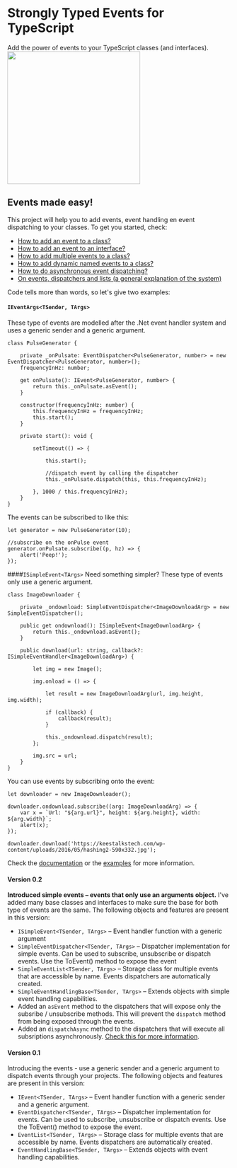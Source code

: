 # Strongly Typed Events for TypeScript
Add the power of events to your TypeScript classes (and interfaces).
<img height="300" src="http://keestalkstech.com/wp-content/uploads/2016/03/lightning-bolt-1203953_1280-590x332.png" />

## Events made easy!
This project will help you to add events, event handling en event dispatching to your classes. To get you started, check:

- <a href="documentation/HowToAddAnEventToAClass.md">How to add an event to a class?</a>
- <a href="documentation/HowToAddAnEventToAnInterface.md">How to add an event to an interface?</a>
- <a href="documentation/HowToAddMultipleEventsToAClass.md">How to add multiple events to a class?</a>
- <a href="documentation/HowToAddDynamicNamedEeventsToAClass.md">How to add dynamic named events to a class?</a>
- <a href="documentation/HowToDoAsynchronousEventDispatching.md">How to do asynchronous event dispatching?</a>
- <a href="documentation/OnEventsDispatchersAndLists.md">On events, dispatchers and lists (a general explanation of the system)</a>

Code tells more than words, so let's give two examples:
#### `IEventArgs<TSender, TArgs>` 
These type of events are modelled after the .Net event handler system and uses a generic sender and a generic argument.
```
class PulseGenerator {

    private _onPulsate: EventDispatcher<PulseGenerator, number> = new EventDispatcher<PulseGenerator, number>();
    frequencyInHz: number;

    get onPulsate(): IEvent<PulseGenerator, number> {
        return this._onPulsate.asEvent();
    }

    constructor(frequencyInHz: number) {
        this.frequencyInHz = frequencyInHz;
        this.start();
    }

    private start(): void {

        setTimeout(() => {

            this.start();

            //dispatch event by calling the dispatcher 
            this._onPulsate.dispatch(this, this.frequencyInHz);

        }, 1000 / this.frequencyInHz);
    }
}
```
The events can be subscribed to like this: 
```
let generator = new PulseGenerator(10);

//subscribe on the onPulse event
generator.onPulsate.subscribe((p, hz) => {
    alert('Peep!');
});
```
####`ISimpleEvent<TArgs>`
Need something simpler? These type of events only use a generic argument.
```
class ImageDownloader {

    private _ondownload: SimpleEventDispatcher<ImageDownloadArg> = new SimpleEventDispatcher();

    public get ondownload(): ISimpleEvent<ImageDownloadArg> {
        return this._ondownload.asEvent();
    }

    public download(url: string, callback?: ISimpleEventHandler<ImageDownloadArg>) {

        let img = new Image();

        img.onload = () => {

            let result = new ImageDownloadArg(url, img.height, img.width);

            if (callback) {
                callback(result);
            }

            this._ondownload.dispatch(result);
        };

        img.src = url;
    }
}
```
You can use events by subscribing onto the event:
```
let downloader = new ImageDownloader();

downloader.ondownload.subscribe((arg: ImageDownloadArg) => {
    var x = `Url: "${arg.url}", height: ${arg.height}, width: ${arg.width}`;
    alert(x);
});

downloader.download('https://keestalkstech.com/wp-content/uploads/2016/05/hashing2-590x332.jpg');
```

Check the <a href="documentation">documentation</a> or the <a href="examples">examples</a> for more information.


#### Version 0.2
**Introduced simple events &ndash; events that only use an arguments object.** I've added many base classes and 
interfaces to make sure the base for both type of events are the same. The following objects and features are present in this version:

- `ISimpleEvent<TSender, TArgs>` &ndash; Event handler function with a generic argument
- `SimpleEventDispatcher<TSender, TArgs>` &ndash; Dispatcher implementation for simple events. Can be used to subscribe, 
unsubscribe or dispatch events. Use the ToEvent() method to expose the event
- `SimpleEventList<TSender, TArgs>` &ndash; Storage class for multiple events that are accessible by name. Events dispatchers are automatically created.
- `SimpleEventHandlingBase<TSender, TArgs>` &ndash; Extends objects with simple event handling capabilities.
- Added an `asEvent` method to the dispatchers that will expose only the subsribe / unsubscribe methods. This will prevent
the `dispatch` method from being exposed through the events.
- Added an `dispatchAsync` method to the dispatchers that will execute all subsriptions asynchronously. 
<a href="documentation/HowToDoAsynchronousEventDispatching.md">Check this for more information</a>.

#### Version 0.1
Introducing the events - use a generic sender and a generic argument to dispatch events through your projects. The following 
objects and features are present in this version:

- `IEvent<TSender, TArgs>` &ndash; Event handler function with a generic sender and a generic argument.
- `EventDispatcher<TSender, TArgs>` &ndash; Dispatcher implementation for events. Can be used to subscribe, 
unsubscribe or dispatch events. Use the ToEvent() method to expose the event.
- `EventList<TSender, TArgs>` &ndash; Storage class for multiple events that are accessible by name. Events dispatchers are automatically created.
- `EventHandlingBase<TSender, TArgs>` &ndash; Extends objects with event handling capabilities.
